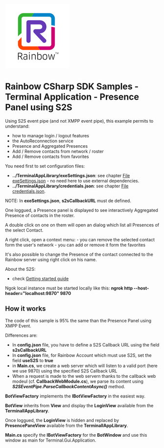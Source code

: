 ![Rainbow](../../../logo_rainbow.png)

# Rainbow CSharp SDK Samples - Terminal Application - Presence Panel using S2S

Using S2S event pipe (and not XMPP event pipe), this example permits to understand:
- how to manage login / logout features
- the AutoReconnection service
- Presence and Aggregated Presences
- Add / Remove contacts from network / roster
- Add / Remove contacts from favorites


You need first to set configuration files:
- **../TerminalAppLibrary/exeSettings.json**: see chapter [File exeSettings.json](./../../ConfigurationFiles.md#exeSettings.json) - no need here to use external dependencies.
- **../TerminalAppLibrary/credentials.json**: see chapter [File credentials.json](./../../ConfigurationFiles.md#credentials.json).

NOTE: In **exeSettings.json**, **s2sCallbackURL** must de defined.

One loggued, a Presence panel is displayed to see interactively Aggregated Presence of contacts in the roster.

A double click on one on them will open an dialog which list all Presences of the select Contact.

A right click, open a context menu: 
	- you can remove the selected contact form the user's network
	- you can add or remove it form the favorites

It's also possible to change the Presence of the contact connected to the Rainbow server using right click on his name.

About the S2S:
- check [Getting started guide](https://developers.openrainbow.com/doc/sdk/csharp/core/sts/guides/035_events_mode?isBeta=true)

Ngok local instance must be started locally like this:
**ngrok http --host-header="localhost:9870" 9870**

## How it works

The code of this sample is 95% the same than the Presence Panel using XMPP Event.

Differences are:
- In **config.json** file, you have to define a S2S Callback URL using the field **s2sCallbackURL**
- In **config.json** file, for Rainbow Account which must use S2S, set the field **useS2S** to **true**
- in **Main.cs**, we create a web server which will listen to a valid port (here we use 9870) using the specified S2S Callback URL
- When a request is made to the web servern thanks to the callback web modeul (cf. **CallbackWebModule.cs**), we parse its content using ***S2SEventPipe.ParseCallbackContentAsync()*** method.

**BotViewFactory** implements the **IBotViewFactory** in the easiest way.

**BotView** inherits from **View** and display the **LoginView** available from the **TerminallAppLibrary**.

Once loggued, the **LoginView** is hidden and replaced by **PresencePaneView** available from the **TerminallAppLibrary**.

**Main.cs** specify the **IBotViewFactory** for the **BotWindow** and use this window as main for Terminal.Gui.Application.
